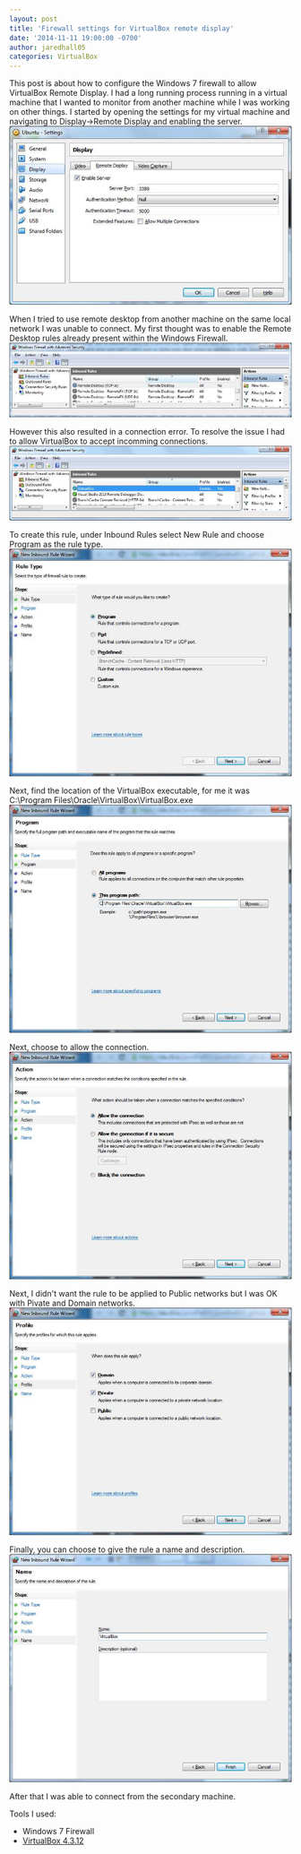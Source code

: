 ```yaml
---
layout: post
title: 'Firewall settings for VirtualBox remote display'
date: '2014-11-11 19:00:00 -0700'
author: jaredhall05
categories: VirtualBox
---
```


This post is about how to configure the Windows 7 firewall to allow VirtualBox Remote Display.
I had a long running process running in a virtual machine that I wanted to monitor from another machine while I was working on other things.
I started by opening the settings for my virtual machine and navigating to Display->Remote Display and enabling the server.<br />
![VirtualBox Machine Display Settings for Remote Display](/assets/2014-11-11/VirtualBoxSettingsScreenshot.jpg)

When I tried to use remote desktop from another machine on the same local network I was unable to connect.
My first thought was to enable the Remote Desktop rules already present within the Windows Firewall.<br />
![Windows 7 Firewall incoming rules for Remote Desktop](/assets/2014-11-11/RemoteDesktopScreenshot.jpg)

However this also resulted in a connection error.
To resolve the issue I had to allow VirtualBox to accept incomming connections.<br />
![Windows 7 Firewall incoming rules for VirtualBox](/assets/2014-11-11/VirtualBoxScreenshot.jpg)

To create this rule, under Inbound Rules select New Rule and choose Program as the rule type.<br />
![Windows 7 Firewall New Incoming Rule Step 1](/assets/2014-11-11/Firewall-Add-App-Rule-Step-1.jpg)

Next, find the location of the VirtualBox executable, for me it was C:\Program Files\Oracle\VirtualBox\VirtualBox.exe<br />
![Windows 7 Firewall New Incoming Rule Step 2](/assets/2014-11-11/Firewall-Add-App-Rule-Step-2.jpg)

Next, choose to allow the connection.<br />
![Windows 7 Firewall New Incoming Rule Step 3](/assets/2014-11-11/Firewall-Add-App-Rule-Step-3.jpg)

Next, I didn't want the rule to be applied to Public networks but I was OK with Pivate and Domain networks.<br />
![Windows 7 Firewall New Incoming Rule Step 4](/assets/2014-11-11/Firewall-Add-App-Rule-Step-4.jpg)

Finally, you can choose to give the rule a name and description.<br />
![Windows 7 Firewall New Incoming Rule Step 5](/assets/2014-11-11/Firewall-Add-App-Rule-Step-5.jpg)

After that I was able to connect from the secondary machine.

Tools I used:
- Windows 7 Firewall
- [VirtualBox 4.3.12](https://www.virtualbox.org/)